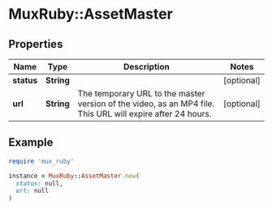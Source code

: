 # MuxRuby::AssetMaster

## Properties

| Name | Type | Description | Notes |
| ---- | ---- | ----------- | ----- |
| **status** | **String** |  | [optional] |
| **url** | **String** | The temporary URL to the master version of the video, as an MP4 file. This URL will expire after 24 hours. | [optional] |

## Example

```ruby
require 'mux_ruby'

instance = MuxRuby::AssetMaster.new(
  status: null,
  url: null
)
```

